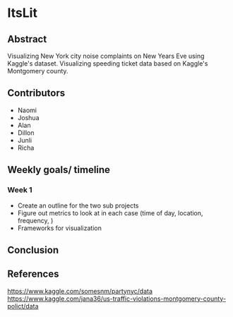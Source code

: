 # ItsLit

## Abstract
Visualizing New York city noise complaints on New Years Eve using Kaggle's dataset.
Visualizing speeding ticket data based on Kaggle's Montgomery county.

## Contributors
* Naomi 
* Joshua
* Alan
* Dillon
* Junli 
* Richa

## Weekly goals/ timeline
### Week 1
* Create an outline for the two sub projects
* Figure out metrics to look at in each case (time of day, location, frequency, )
* Frameworks for visualization

## Conclusion

## References
https://www.kaggle.com/somesnm/partynyc/data
https://www.kaggle.com/jana36/us-traffic-violations-montgomery-county-polict/data
